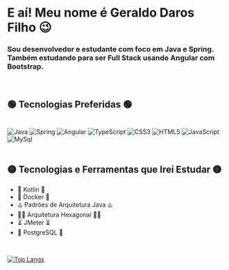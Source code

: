 # E aí! Meu nome é Geraldo Daros Filho 😉

### Sou desenvolvedor e estudante com foco em Java e Spring. Também estudando para ser Full Stack usando Angular com Bootstrap.

<br/>

## 🟢 Tecnologias Preferidas 🟢

<div style="display: incline_block"><br/>
<img alt="Java" src="https://img.shields.io/badge/Java-ED8B00?style=for-the-badge&logo=java&logoColor=white" /> 
<img alt="Spring" src="https://img.shields.io/badge/Spring-6DB33F?style=for-the-badge&logo=spring&logoColor=white"/> 
<img alt="Angular" src="https://img.shields.io/badge/Angular-DD0031?style=for-the-badge&logo=angular&logoColor=white"/> 
<img alt="TypeScript" src="https://img.shields.io/badge/TypeScript-007ACC?style=for-the-badge&logo=typescript&logoColor=white"/> 
<img alt="CSS3" src="https://img.shields.io/badge/CSS3-1572B6?style=for-the-badge&logo=css3&logoColor=white"/> 
<img alt="HTML5" src="https://img.shields.io/badge/HTML5-E34F26?style=for-the-badge&logo=html5&logoColor=white"/> 
<img alt="JavaScript" src="https://img.shields.io/badge/JavaScript-F7DF1E?style=for-the-badge&logo=javascript&logoColor=black"/> 
<img alt="MySql" src="https://img.shields.io/badge/MySQL-00000F?style=for-the-badge&logo=mysql&logoColor=white"/> 
</div>

<br/>

## 🟡 Tecnologias e Ferramentas que Irei Estudar 🟡

- 🔷 Kotlin 🔷
- 🐋 Docker 🐋
- ♨️ Padrões de Arquitetura Java ♨️
- 🧑‍💻 Arquitetura Hexagonal 🧑‍💻
- ⏳ JMeter ⏳
- 🐘 PostgreSQL 🐘

<br/>

[![Top Langs](https://github-readme-stats.vercel.app/api/top-langs/?username=geraldodf)](https://github.com/geraldodf)

